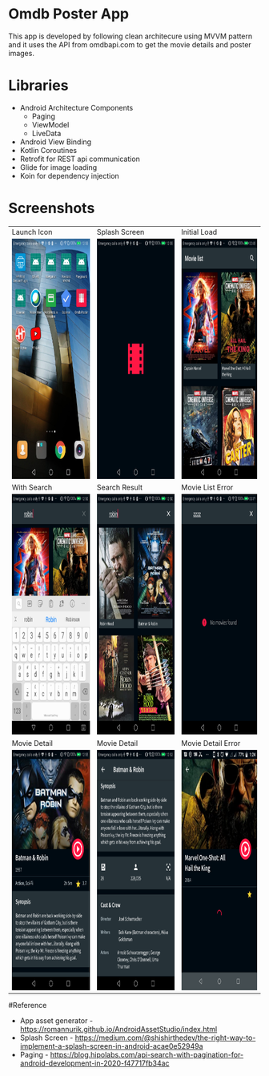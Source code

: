 # Omdb Poster App
  This app is developed by following clean architecure using MVVM pattern and it uses the API from omdbapi.com to get the movie details and poster images. 
# Libraries
- Android Architecture Components
  - Paging
  - ViewModel
  - LiveData
- Android View Binding
- Kotlin Coroutines
- Retrofit for REST api communication
- Glide for image loading
- Koin for dependency injection

# Screenshots
<table>
  <tr>
     <td>Launch Icon</td>
    <td>Splash Screen</td>
    <td>Initial Load</td>
  </tr>
  <tr>
    <td><img src="screenshot/launch_icon.png" width=270 height=480></td>
    <td><img src="screenshot/splash_screen.png" width=270 height=480></td>
    <td><img src="screenshot/initial_load.png" width=270 height=480></td>
  </tr>
   <tr>
     <td>With Search</td>
    <td>Search Result</td>
    <td>Movie List Error</td>
   </tr>
  <tr>
     <td><img src="screenshot/with_search.png" width=270 height=480></td>
    <td><img src="screenshot/with_search_result.png" width=270 height=480></td>
    <td><img src="screenshot/movie_list_error.png" width=270 height=480></td>
  </tr>
   <tr>
    <td>Movie Detail</td>
    <td>Movie Detail</td>
    <td>Movie Detail Error</td>
  </tr>
  <tr>
    <td><img src="screenshot/movie_detail_part1.png" width=270 height=480></td>
      <td><img src="screenshot/movie_detail_part2.png" width=270 height=480></td>
 <td><img src="screenshot/movie_detail_loading.png" width=270 height=480></td>
  </tr>
 </table>
 
 #Reference
- App asset generator - https://romannurik.github.io/AndroidAssetStudio/index.html
- Splash Screen - https://medium.com/@shishirthedev/the-right-way-to-implement-a-splash-screen-in-android-acae0e52949a
- Paging - https://blog.hipolabs.com/api-search-with-pagination-for-android-development-in-2020-f47717fb34ac
